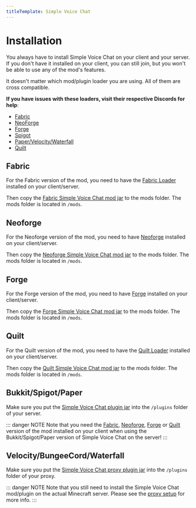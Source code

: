 ```yaml
---
titleTemplate: Simple Voice Chat
---
```


# Installation

You always have to install Simple Voice Chat on your client and your server.
If you don't have it installed on your client, you can still join, but you won't be able to use any of the mod's features.

It doesn't matter which mod/plugin loader you are using. All of them are cross compatible.

**If you have issues with these loaders, visit their respective Discords for help**:

- [Fabric](https://discord.gg/v6v4pMv)
- [NeoForge](https://discord.gg/UvedJ9m)
- [Forge](https://discord.minecraftforge.net)
- [Spigot](https://discord.gg/spigotmc)
- [Paper/Velocity/Waterfall](https://discord.gg/papermc)
- [Quilt](https://discord.gg/M7GpuyTBvy)


## Fabric

For the Fabric version of the mod, you need to have the [Fabric Loader](https://fabricmc.net/use/) installed on your client/server.

Then copy the [Fabric Simple Voice Chat mod jar](https://modrinth.com/mod/simple-voice-chat/versions?l=fabric) to the mods folder. The mods folder is located in `/mods`.


## Neoforge

For the Neoforge version of the mod, you need to have [Neoforge](https://neoforged.net/) installed on your client/server.

Then copy the [Neoforge Simple Voice Chat mod jar](https://modrinth.com/mod/simple-voice-chat/versions?l=neoforge) to the mods folder. The mods folder is located in `/mods`.


## Forge

For the Forge version of the mod, you need to have [Forge](https://files.minecraftforge.net/) installed on your client/server.

Then copy the [Forge Simple Voice Chat mod jar](https://modrinth.com/mod/simple-voice-chat/versions?l=forge) to the mods folder. The mods folder is located in `/mods`.


## Quilt

For the Quilt version of the mod, you need to have the [Quilt Loader](https://quiltmc.org/install/) installed on your client/server.

Then copy the [Quilt Simple Voice Chat mod jar](https://modrinth.com/mod/simple-voice-chat/versions?l=quilt) to the mods folder. The mods folder is located in `/mods`.


## Bukkit/Spigot/Paper

Make sure you put the [Simple Voice Chat plugin jar](https://modrinth.com/plugin/simple-voice-chat/versions?l=bukkit) into the `/plugins` folder of your server.

::: danger NOTE
Note that you need the [Fabric](#fabric), [Neoforge](#neoforge), [Forge](#forge) or [Quilt](#quilt) version of the mod installed on your client when using the Bukkit/Spigot/Paper version of Simple Voice Chat on the server!
:::

## Velocity/BungeeCord/Waterfall

Make sure you put the [Simple Voice Chat proxy plugin jar](https://modrinth.com/plugin/simple-voice-chat/versions?l=waterfall&l=bungeecord&l=velocity) into the `/plugins` folder of your proxy.

::: danger NOTE
Note that you still need to install the Simple Voice Chat mod/plugin on the actual Minecraft server.
Please see the [proxy setup](proxy_setup) for more info.
:::

<ClientOnly>
    <WikiTracker name="installation"/>
</ClientOnly>
